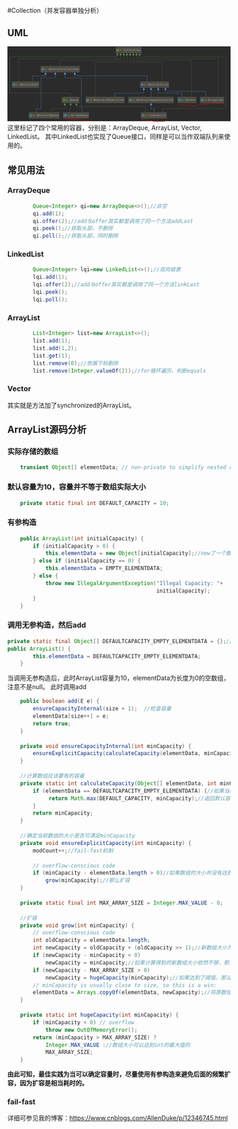 #Collection（并发容器单独分析）
## UML
![collection](../images/CollectionUML.PNG)
这里标记了四个常用的容器，分别是：ArrayDeque, ArrayList, Vector, LinkedList。
其中LinkedList也实现了Queue接口，同样是可以当作双端队列来使用的。
## 常见用法
### ArrayDeque
```java
        Queue<Integer> qi=new ArrayDeque<>();//非空
        qi.add(1);
        qi.offer(2);//add与offer其实都是调用了同一个方法addLast
        qi.peek();//获取头部，不删除
        qi.poll();//获取头部，同时删除
```
### LinkedList
```java
        Queue<Integer> lqi=new LinkedList<>();//双向链表
        lqi.add(1);
        lqi.offer(2);//add与offer其实都是调用了同一个方法linkLast
        lqi.peek();
        lqi.poll();
```
### ArrayList
```java
        List<Integer> list=new ArrayList<>();
        list.add(1);
        list.add(1,2);
        list.get(1);
        list.remove(0);//依据下标删除
        list.remove(Integer.valueOf(2));//for循环遍历，判断equals
```
### Vector
其实就是方法加了synchronized的ArrayList。
## ArrayList源码分析
### 实际存储的数组
```java
    transient Object[] elementData; // non-private to simplify nested class access
```
### 默认容量为10，容量并不等于数组实际大小
```java
    private static final int DEFAULT_CAPACITY = 10;
```
### 有参构造
```java
    public ArrayList(int initialCapacity) {
        if (initialCapacity > 0) {
            this.elementData = new Object[initialCapacity];//new了一个数组
        } else if (initialCapacity == 0) {
            this.elementData = EMPTY_ELEMENTDATA;
        } else {
            throw new IllegalArgumentException("Illegal Capacity: "+
                                               initialCapacity);
        }
    }
```
### 调用无参构造，然后add
```java
private static final Object[] DEFAULTCAPACITY_EMPTY_ELEMENTDATA = {};//这是长度为0的空数组
public ArrayList() {
        this.elementData = DEFAULTCAPACITY_EMPTY_ELEMENTDATA;
    }
```
当调用无参构造后，此时ArrayList容量为10，elementData为长度为0的空数组，注意不是null。
此时调用add
```java
    public boolean add(E e) {
        ensureCapacityInternal(size + 1);  //检查容量
        elementData[size++] = e;
        return true;
    }

    private void ensureCapacityInternal(int minCapacity) {
        ensureExplicitCapacity(calculateCapacity(elementData, minCapacity));//计算当前数组容量
    }

    //计算数组应该要有的容量
    private static int calculateCapacity(Object[] elementData, int minCapacity) {
        if (elementData == DEFAULTCAPACITY_EMPTY_ELEMENTDATA) {//如果当前数组是默认的长度为0的空数组
             return Math.max(DEFAULT_CAPACITY, minCapacity);//返回默认容量10与当前要求的最小容量两者之间的最大值
        }
        return minCapacity;
    }

    //确定当前数组的大小是否可满足minCapacity
    private void ensureExplicitCapacity(int minCapacity) {
        modCount++;//fail-fast机制

        // overflow-conscious code
        if (minCapacity - elementData.length > 0)//如果数组的大小并没有达到容量
            grow(minCapacity);//那么扩容
    }

    private static final int MAX_ARRAY_SIZE = Integer.MAX_VALUE - 8;

    //扩容
    private void grow(int minCapacity) {
        // overflow-conscious code
        int oldCapacity = elementData.length;
        int newCapacity = oldCapacity + (oldCapacity >> 1);//新数组大小为旧数组大小的1.5倍
        if (newCapacity - minCapacity < 0)
            newCapacity = minCapacity;//如果计算得到的新数组大小依然不够，那么就直接用minCapacityz这个容量
        if (newCapacity - MAX_ARRAY_SIZE > 0)
            newCapacity = hugeCapacity(minCapacity);//如果达到了阈值，那么这是一个大容量
        // minCapacity is usually close to size, so this is a win:
        elementData = Arrays.copyOf(elementData, newCapacity);//将原数组的元素赋值到新数组上
    }
    
    private static int hugeCapacity(int minCapacity) {
        if (minCapacity < 0) // overflow
            throw new OutOfMemoryError();
        return (minCapacity > MAX_ARRAY_SIZE) ?
            Integer.MAX_VALUE ://数组大小可以达到int的最大值的
            MAX_ARRAY_SIZE;
    }
```
**由此可知，最佳实践为当可以确定容量时，尽量使用有参构造来避免后面的频繁扩容，因为扩容是相当耗时的。**
### fail-fast
详细可参见我的博客：https://www.cnblogs.com/AllenDuke/p/12346745.html
